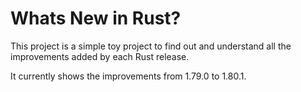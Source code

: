 # Whats New in Rust?

This project is a simple toy project to find out and understand all the improvements added by each Rust release.

It currently shows the improvements from 1.79.0 to 1.80.1.
